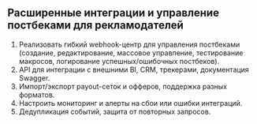 ## Расширенные интеграции и управление постбеками для рекламодателей

1. Реализовать гибкий webhook-центр для управления постбеками (создание, редактирование, массовое управление, тестирование макросов, логирование успешных/ошибочных постбеков).
2. API для интеграции с внешними BI, CRM, трекерами, документация Swagger.
3. Импорт/экспорт payout-сеток и офферов, поддержка разных форматов.
4. Настроить мониторинг и алерты на сбои или ошибки интеграций.
5. Дедупликация событий, защита от повторных запросов.